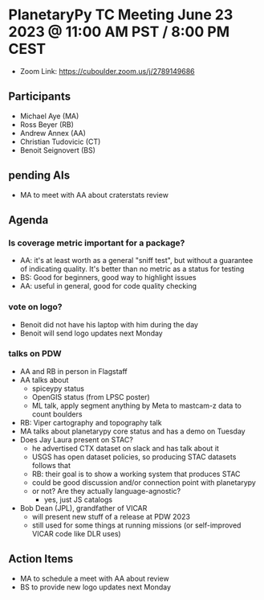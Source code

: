 # PlanetaryPy TC Meeting June 23 2023 @ 11:00 AM PST / 8:00 PM CEST

* Zoom Link: <https://cuboulder.zoom.us/j/2789149686>

## Participants

* Michael Aye (MA)
* Ross Beyer (RB)
* Andrew Annex (AA)
* Christian Tudovicic (CT)
* Benoit Seignovert (BS)
  
## pending AIs

* MA to meet with AA about craterstats review
  
## Agenda

### Is coverage metric important for a package?
* AA: it's at least worth as a general "sniff test", but without a guarantee of indicating quality. It's better than no metric as a status for testing
* BS: Good for beginners, good way to highlight issues
* AA: useful in general, good for code quality checking
    
### vote on logo?
* Benoit did not have his laptop with him during the day
* Benoit will send logo updates next Monday
  
### talks on PDW
* AA and RB in person in Flagstaff
* AA talks about
  * spiceypy status
  * OpenGIS status (from LPSC poster)
  * ML talk, apply segment anything by Meta to mastcam-z data to count boulders
* RB: Viper cartography and topography talk
* MA talks about planetarypy core status and has a demo on Tuesday
* Does Jay Laura present on STAC?
  * he advertised CTX dataset on slack and has talk about it
  * USGS has open dataset policies, so producing STAC datasets follows that
  * RB: their goal is to show a working system that produces STAC
  * could be good discussion and/or connection point with planetarypy
  * or not? Are they actually language-agnostic?
    * yes, just JS catalogs
* Bob Dean (JPL), grandfather of VICAR
  * will present new stuff of a release at PDW 2023
  * still used for some things at running missions (or self-improved VICAR code like DLR uses)
     

## Action Items
* MA to schedule a meet with AA about review
* BS to provide new logo updates next Monday
